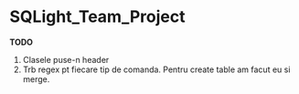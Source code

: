 # SQLight_Team_Project

**TODO**

 1. Clasele puse-n header
 2. Trb regex pt fiecare tip de comanda. Pentru create table am facut eu si merge. 
